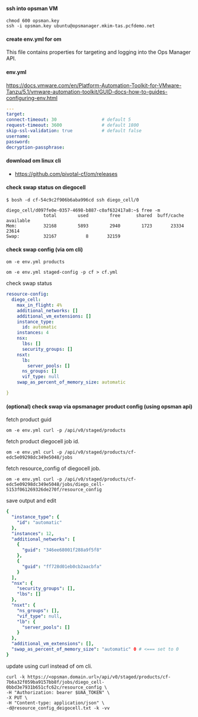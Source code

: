 
#### ssh into opsman VM
```
chmod 600 opsman.key 
ssh -i opsman.key ubuntu@opsmanager.mkim-tas.pcfdemo.net

```
####  create env.yml for om
This file contains properties for targeting and logging into the Ops Manager API. 
#### env.yml
https://docs.vmware.com/en/Platform-Automation-Toolkit-for-VMware-Tanzu/5.1/vmware-automation-toolkit/GUID-docs-how-to-guides-configuring-env.html

``` yaml
---
target:
connect-timeout: 30                 # default 5
request-timeout: 3600               # default 1800
skip-ssl-validation: true           # default false
username: 
password: 
decryption-passphrase: 
```

#### download om linux cli
- https://github.com/pivotal-cf/om/releases
  
#### check swap status on diegocell

```
$ bosh -d cf-54c9c2f906b6aba996cd ssh diego_cell/0

diego_cell/d097fe0e-0357-4698-b887-c0af632417a8:~$ free -m
              total        used        free      shared  buff/cache   available
Mem:          32168        5893        2940        1723       23334       23614
Swap:         32167           8       32159
```
#### check swap config (via om cli)

```
om -e env.yml products

om -e env.yml staged-config -p cf > cf.yml
```
check swap status
``` yaml
resource-config:
  diego_cell:
    max_in_flight: 4%
    additional_networks: []
    additional_vm_extensions: []
    instance_type:
      id: automatic
    instances: 4
    nsx:
      lbs: []
      security_groups: []
    nsxt:
      lb:
        server_pools: []
      ns_groups: []
      vif_type: null
    swap_as_percent_of_memory_size: automatic

}
```

#### (optional) check swap via opsmanager product config  (using opsman api) 
fetch product guid
```
om -e env.yml curl -p /api/v0/staged/products
```
fetch product diegocell job id.
```
om -e env.yml curl -p /api/v0/staged/products/cf-edc5e09298dc349e5048/jobs
```
fetch resource_config of diegocell job.
```
om -e env.yml curl -p /api/v0/staged/products/cf-edc5e09298dc349e5048/jobs/diego_cell-5153f061269326de270f/resource_config
```
save output and edit
``` yaml
{
  "instance_type": {
    "id": "automatic"
  },
  "instances": 12,
  "additional_networks": [
    {
      "guid": "346ee68001f288a9f5f8"
    },
    {
      "guid": "ff728d01eb0cb2aacbfa"
    }
  ],
  "nsx": {
    "security_groups": [],
    "lbs": []
  },
  "nsxt": {
    "ns_groups": [],
    "vif_type": null,
    "lb": {
      "server_pools": []
    }
  },
  "additional_vm_extensions": [],
  "swap_as_percent_of_memory_size": "automatic" 0 # <=== set to 0
}
```

update using curl instead of om cli.
```
curl -k https://<opsman.domain.url>/api/v0/staged/products/cf-7b6a32f059ba9157bb8f/jobs/diego_cell-0bbd3e7931b651cfc62c/resource_config \
-H "Authorization: bearer $UAA_TOKEN" \
-X PUT \
-H "Content-type: application/json" \
-d@resource_config_deigocell.txt -k -vv
```



